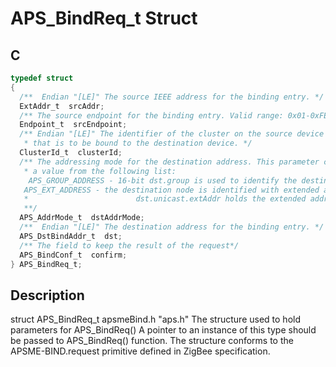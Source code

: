 # APS_BindReq_t Struct

## C

```c 
typedef struct
{
  /**  Endian "[LE]" The source IEEE address for the binding entry. */
  ExtAddr_t  srcAddr;
  /** The source endpoint for the binding entry. Valid range: 0x01-0xFE. */
  Endpoint_t  srcEndpoint;
  /** Endian "[LE]" The identifier of the cluster on the source device
   * that is to be bound to the destination device. */
  ClusterId_t  clusterId;
  /** The addressing mode for the destination address. This parameter can take
   * a value from the following list:
    APS_GROUP_ADDRESS - 16-bit dst.group is used to identify the destination group
   APS_EXT_ADDRESS - the destination node is identified with extended address;
   *                        dst.unicast.extAddr holds the extended address, dst.unicast.endpoint holds the endpoint
   **/
  APS_AddrMode_t  dstAddrMode;
  /**  Endian "[LE]" The destination address for the binding entry. */
  APS_DstBindAddr_t  dst;
  /** The field to keep the result of the request*/
  APS_BindConf_t  confirm;
} APS_BindReq_t;

```
## Description

  struct APS_BindReq_t apsmeBind.h "aps.h"
  The structure used to hold parameters for APS_BindReq()
  A pointer to an instance of this type should be passed to APS_BindReq() function. The structure conforms to the APSME-BIND.request
  primitive defined in ZigBee specification. 




